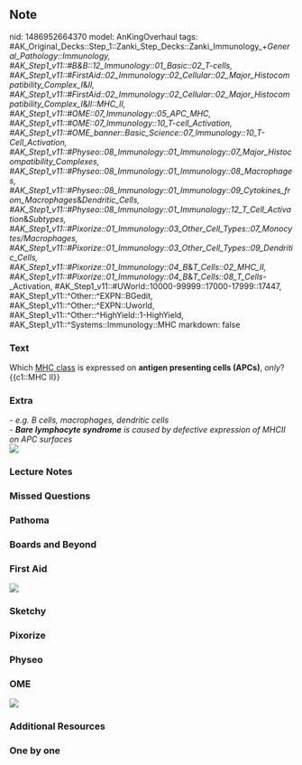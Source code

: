 ## Note
nid: 1486952664370
model: AnKingOverhaul
tags: #AK_Original_Decks::Step_1::Zanki_Step_Decks::Zanki_Immunology_+_General_Pathology::Immunology, #AK_Step1_v11::#B&B::12_Immunology::01_Basic::02_T-cells, #AK_Step1_v11::#FirstAid::02_Immunology::02_Cellular::02_Major_Histocompatibility_Complex_I_&_II, #AK_Step1_v11::#FirstAid::02_Immunology::02_Cellular::02_Major_Histocompatibility_Complex_I_&_II::MHC_II, #AK_Step1_v11::#OME::07_Immunology::05_APC_MHC, #AK_Step1_v11::#OME::07_Immunology::10_T-cell_Activation, #AK_Step1_v11::#OME_banner::Basic_Science::07_Immunology::10_T-Cell_Activation, #AK_Step1_v11::#Physeo::08_Immunology::01_Immunology::07_Major_Histocompatibility_Complexes, #AK_Step1_v11::#Physeo::08_Immunology::01_Immunology::08_Macrophages, #AK_Step1_v11::#Physeo::08_Immunology::01_Immunology::09_Cytokines_from_Macrophages_&_Dendritic_Cells, #AK_Step1_v11::#Physeo::08_Immunology::01_Immunology::12_T_Cell_Activation_&_Subtypes, #AK_Step1_v11::#Pixorize::01_Immunology::03_Other_Cell_Types::07_Monocytes/Macrophages, #AK_Step1_v11::#Pixorize::01_Immunology::03_Other_Cell_Types::09_Dendritic_Cells, #AK_Step1_v11::#Pixorize::01_Immunology::04_B_&_T_Cells::02_MHC_II, #AK_Step1_v11::#Pixorize::01_Immunology::04_B_&_T_Cells::08_T_Cells_-_Activation, #AK_Step1_v11::#UWorld::10000-99999::17000-17999::17447, #AK_Step1_v11::^Other::^EXPN::BGedit, #AK_Step1_v11::^Other::^EXPN::Uworld, #AK_Step1_v11::^Other::^HighYield::1-HighYield, #AK_Step1_v11::^Systems::Immunology::MHC
markdown: false

### Text
<div>
  <div>
    Which <u>MHC class</u> is expressed on <b>antigen presenting
    cells (APCs)</b>, <i>only</i>?
  </div>
  <div>
    {{c1::MHC II}}
  </div>
</div>

### Extra
<div>
  <i>- e.g. B cells, macrophages, dendritic cells</i>
</div>
<div>
  <i>- <b>Bare lymphocyte syndrome</b> is caused by defective
  expression of MHCII on APC surfaces</i>
</div>
<div><img src="paste-94364726460755.jpg"></div>

### Lecture Notes


### Missed Questions


### Pathoma


### Boards and Beyond


### First Aid
<img src="tmp1yqhHD.png">

### Sketchy


### Pixorize


### Physeo


### OME
<div class="ome-widget">
  <a href=
  "https://onlinemeded.org/spa/immunology/t-cell-activation/acquire?ref=anki">
  <img src="_OME_AnkiFlashcards_Lesson_2.png"></a>
</div>

### Additional Resources


### One by one

